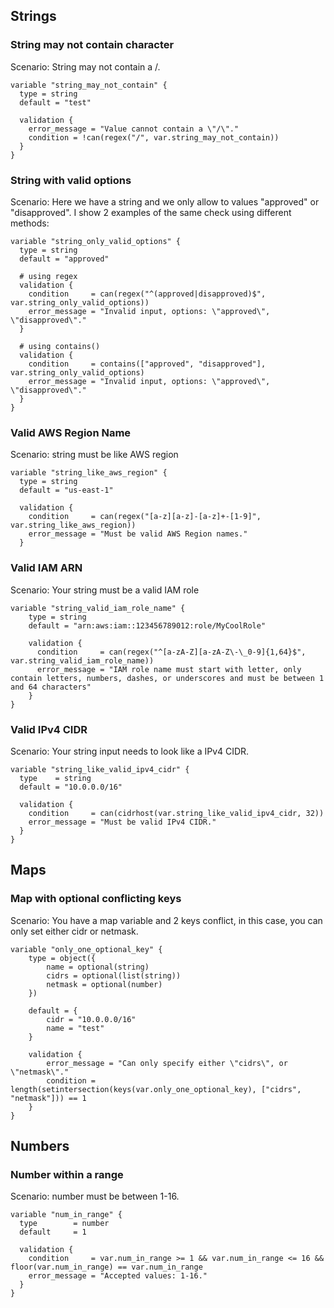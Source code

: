 ## Strings
### String may not contain character

Scenario: String may not contain a /.
```hcl
variable "string_may_not_contain" {
  type = string
  default = "test"

  validation {
    error_message = "Value cannot contain a \"/\"."
    condition = !can(regex("/", var.string_may_not_contain))
  }
}
```

### String with valid options

Scenario: Here we have a string and we only allow to values "approved" or "disapproved". I show 2 examples of the same check using different methods:
```hcl
variable "string_only_valid_options" {
  type = string
  default = "approved"

  # using regex
  validation {
    condition     = can(regex("^(approved|disapproved)$", var.string_only_valid_options))
    error_message = "Invalid input, options: \"approved\", \"disapproved\"."
  }

  # using contains()
  validation {
    condition     = contains(["approved", "disapproved"], var.string_only_valid_options)
    error_message = "Invalid input, options: \"approved\", \"disapproved\"."
  }
}
```

### Valid AWS Region Name

Scenario: string must be like AWS region
```hcl
variable "string_like_aws_region" {
  type = string
  default = "us-east-1"

  validation {
    condition     = can(regex("[a-z][a-z]-[a-z]+-[1-9]", var.string_like_aws_region))
    error_message = "Must be valid AWS Region names."
  }
```
### Valid IAM ARN

Scenario: Your string must be a valid IAM role
```hcl
variable "string_valid_iam_role_name" {
    type = string
    default = "arn:aws:iam::123456789012:role/MyCoolRole"

    validation {
      condition     = can(regex("^[a-zA-Z][a-zA-Z\-\_0-9]{1,64}$", var.string_valid_iam_role_name))
      error_message = "IAM role name must start with letter, only contain letters, numbers, dashes, or underscores and must be between 1 and 64 characters"
    }
}
```
### Valid IPv4 CIDR

Scenario: Your string input needs to look like a IPv4 CIDR.
```hcl
variable "string_like_valid_ipv4_cidr" {
  type    = string
  default = "10.0.0.0/16"

  validation {
    condition     = can(cidrhost(var.string_like_valid_ipv4_cidr, 32))
    error_message = "Must be valid IPv4 CIDR."
  }
}
```
## Maps
### Map with optional conflicting keys

Scenario: You have a map variable and 2 keys conflict, in this case, you can only set either cidr or netmask.
```hcl
variable "only_one_optional_key" {
    type = object({
        name = optional(string)
        cidrs = optional(list(string))
        netmask = optional(number)
    })

    default = {
        cidr = "10.0.0.0/16"
        name = "test"
    }

    validation {
        error_message = "Can only specify either \"cidrs\", or \"netmask\"."
        condition = length(setintersection(keys(var.only_one_optional_key), ["cidrs", "netmask"])) == 1
    }
}
```

## Numbers
### Number within a range

Scenario: number must be between 1-16.

```hcl
variable "num_in_range" {
  type        = number
  default     = 1

  validation {
    condition     = var.num_in_range >= 1 && var.num_in_range <= 16 && floor(var.num_in_range) == var.num_in_range
    error_message = "Accepted values: 1-16."
  }
}
```

